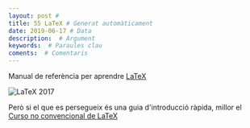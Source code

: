 ```yaml
---
layout: post #
title: 55 LaTeX # Generat automàticament
date: 2019-06-17 # Data
description:  # Argument
keywords:  # Paraules clau
coments:  # Comentaris
---
```


Manual de referència per aprendre [LaTeX](https://tecdigital.tec.ac.cr/revistamatematica/Libros/LATEX/LaTeX_2014.pdf)

![LaTeX 2017](https://www.latex-project.org/help/books/alexander-borbon-a_-_latex-2014.jpg)

Però si el que es persegueix és una guia d'introducció ràpida, millor el [Curso no convencional de LaTeX](https://ondiz.github.io/cursoLatex/)
